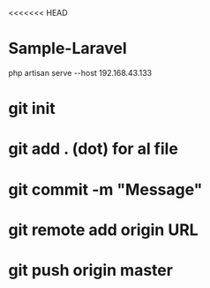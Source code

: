 <<<<<<< HEAD
# Sample-Laravel

php artisan serve --host 192.168.43.133 


# git init

# git add . (dot) for al file

# git commit -m "Message"

# git remote add origin URL

# git push origin master
